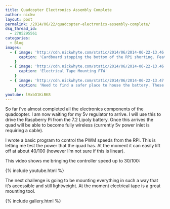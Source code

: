 ```yaml
---
title: Quadcopter Electronics Assembly Complete
author: nickw
layout: post
permalink: /2014/06/22/quadcopter-electronics-assembly-complete/
dsq_thread_id:
  - 2785295561
categories:
  - Blog
images:
  - { image: 'http://cdn.nickwhyte.com/static/2014/06/2014-06-22-13.46.51.jpg',
      caption: 'Cardboard stopping the bottom of the RPi shorting. Featuring Electrical Tape Mounting'
    }
  - { image: 'http://cdn.nickwhyte.com/static/2014/06/2014-06-22-13.46.57.jpg',
      caption: 'Electrical Tape Mounting FTW'
    }
  - { image: 'http://cdn.nickwhyte.com/static/2014/06/2014-06-22-13.47.06.jpg',
      caption: 'Need to find a safer place to house the battery. These things explode.'
    }
youtube: lVxbO1KiBK8
---
```

So far i&#8217;ve almost completed all the electronics components of the quadcopter. I am now waiting for my 5v regulator to arrive. I will use this to drive the Raspberry Pi from the 7.2 Lipoly battery. Once this arrives the quad will be able to become fully wireless (currently 5v power inlet is requiring a cable).

I wrote a basic program to control the PWM speeds from the RPi. This is letting me test the power that the quad has. At the moment it can easily lift off at about 40/100 (however I&#8217;m not sure if this is linear).

This video shows me bringing the controller speed up to 30/100:

{% include youtube.html %}

The next challenge is going to be mounting everything in such a way that it&#8217;s accessible and still lightweight. At the moment electrical tape is a great mounting tool.

{% include gallery.html %}
